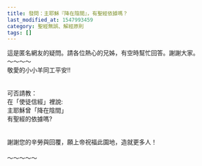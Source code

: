 ```yaml
---
title: 發問：主耶穌『降在陰間』，有聖經依據嗎？
last_modified_at: 1547993459
category: 聖經無誤、解經原則
tags: []
---
```


這是匿名網友的疑問。請各位熱心的兄姊，有空時幫忙回答。謝謝大家。<br><!--more-->～～～～<br>敬愛的小小羊同工平安!!<br><br><br>可否請教：<br>在「使徒信經」裡說:<br>主耶穌曾「降在陰間」<br>有聖經的依據嗎?<br><br><br>謝謝您的辛勞與回覆，願上帝祝福此園地，造就更多人！<br><br>～～～～～<br><br><br>
